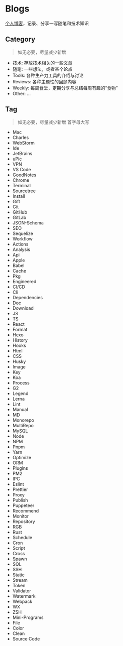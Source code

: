# Blogs

[个人博客](https://mrseawave.github.io/blogs/)，记录、分享一写随笔和技术知识

## Category

> 如无必要，尽量减少新增

- 技术: 存放技术相关的一些文章
- 随笔: 一些想法，或者某个论点
- Tools: 各种生产力工具的介绍与讨论
- Reviews: 各种主题性的回顾内容
- Weekly: 每周食堂，定期分享与总结每周有趣的“食物”
- Other: ...

## Tag

> 如无必要，尽量减少新增
> 首字母大写

- Mac
- Charles
- WebStorm
- Ide
- JetBrains
- uPic
- VPN
- VS Code
- GoodNotes
- Chrome
- Terminal
- Sourcetree
- Install
- Gift
- Git
- GitHub
- GitLab
- JSON-Schema
- SEO
- Sequelize
- Workflow
- Actions
- Analysis
- Api
- Apple
- Babel
- Cache
- Pkg
- Engineered
- CI/CD
- Cli
- Dependencies
- Doc
- Download
- JS
- TS
- React
- Format
- Hexo
- History
- Hooks
- Html
- CSS
- Husky
- Image
- Key
- Koa
- Process
- G2
- Legend
- Lerna
- Lint
- Manual
- MD
- Monorepo
- MultiRepo
- MySQL
- Node
- NPM
- Pnpm
- Yarn
- Optimize
- ORM
- Plugins
- PM2
- IPC
- Eslint
- Prettier
- Proxy
- Publish
- Puppeteer
- Recommend
- Monitor
- Repository
- RGB
- Rust
- Schedule
- Cron
- Script
- Cross
- Spawn
- SQL
- SSH
- Static
- Stream
- Token
- Validator
- Watermark
- Webpack
- WX
- ZSH
- Mini-Programs
- File
- Color
- Clean
- Source Code
